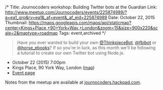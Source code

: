 /*
Title: Journocoders workshop: Building Twitter bots at the Guardian
Link: http://www.meetup.com/Journocoders/events/225874989/?a=ea1_grp&rv=ea1&_af=event&_af_eid=225874989
Date: October 22, 2015
Thumbnail: https://maps.googleapis.com/maps/api/staticmap?center=Kings+Place,+90+York+Way,+London&zoom=15&size=900x220&scale=2&maptype=roadmap
Tags: event,archived
*/


> Have you ever wanted to build your own [@ThinkpieceBot](https://twitter.com/ThinkpieceBot), [@fbibot](https://twitter.com/fbibot) or [@horse_ebooks](https://twitter.com/horse_ebooks)? If so you're in luck, as this month we'll be following a tutorial to create our own Twitter bot using Node.js. 

- October 22 (2015) 7:00pm
- Kings Place, 90 York Way, London ([map](https://www.google.com/maps/dir/Current+Location/Kings+Place,+90+York+Way,+London))
- [Event page](http://www.meetup.com/Journocoders/events/225874989/?a=ea1_grp&rv=ea1&_af=event&_af_eid=225874989)


Notes from the meetup are available at [journocoders.hackpad.com](https://journocoders.hackpad.com/Journocoders-October-2015-PGXvou7Vcw8).

